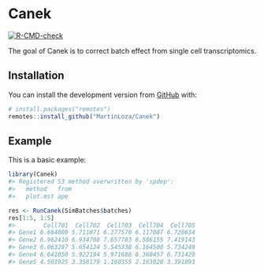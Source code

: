 
<!-- README.md is generated from README.Rmd. Please edit that file -->

# Canek

<!-- badges: start -->

[![R-CMD-check](https://github.com/MartinLoza/Canek/workflows/R-CMD-check/badge.svg)](https://github.com/MartinLoza/Canek/actions)
<!-- badges: end -->

The goal of Canek is to correct batch effect from single cell
transcriptomics.

## Installation

<!--
You can install the released version of Canek from [CRAN](https://CRAN.R-project.org) with:

``` r
install.packages("Canek")
```
-->

You can install the development version from
[GitHub](https://github.com/) with:

``` r
# install.packages("remotes")
remotes::install_github("MartinLoza/Canek")
```

## Example

This is a basic example:

``` r
library(Canek)
#> Registered S3 method overwritten by 'spdep':
#>   method   from
#>   plot.mst ape

res <- RunCanek(SimBatches$batches)
res[1:5, 1:5]
#>        Cell701  Cell702  Cell703  Cell704  Cell705
#> Gene1 6.664089 5.711871 6.277570 6.117087 6.720634
#> Gene2 6.962410 6.934708 7.857783 6.586155 7.419143
#> Gene3 6.063297 5.654124 5.545338 6.164500 5.734249
#> Gene4 6.641050 5.922194 5.971686 6.360457 6.731420
#> Gene5 4.503925 3.358179 1.160355 2.163020 3.391893
```
